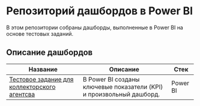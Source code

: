 # Репозиторий дашбордов в Power BI
В этом репозитории собраны дашборды, выполненные в Power BI на основе тестовых заданий.

## Описание дашбордов

| <div align="center">Название</div>  | <div align="center">Описание</div> | <div align="center">Стек</div> |
| :-------------------------------------- | :------------------------------------------------------------------------------------------------------------------- | :----------------------- |
| [Тестовое задание для коллекторского агентсва](CollectionAgency) | В Power BI созданы ключевые показатели (KPI) и произвольный дашборд.| Power BI|
